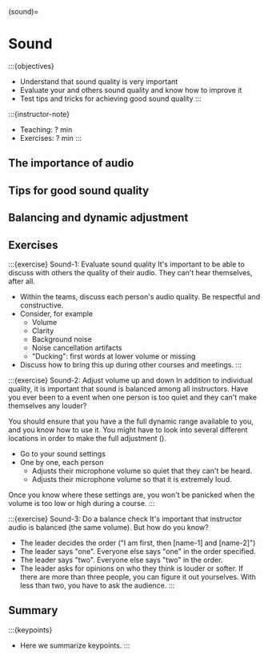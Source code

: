 (sound)=

# Sound

:::{objectives}
- Understand that sound quality is very important
- Evaluate your and others sound quality and know how to improve it
- Test tips and tricks for achieving good sound quality
:::

:::{instructor-note}
- Teaching: ? min
- Exercises: ? min
:::


## The importance of audio

## Tips for good sound quality

## Balancing and dynamic adjustment


## Exercises

:::{exercise} Sound-1: Evaluate sound quality
It's important to be able to discuss with others the quality of their
audio.  They can't hear themselves, after all.

- Within the teams, discuss each person's audio quality.  Be
  respectful and constructive.
- Consider, for example
  - Volume
  - Clarity
  - Background noise
  - Noise cancellation artifacts
  - "Ducking": first words at lower volume or missing
- Discuss how to bring this up during other courses and meetings.
:::


:::{exercise} Sound-2: Adjust volume up and down
In addition to individual quality, it is important that sound is
balanced among all instructors.  Have you ever been to a event when
one person is too quiet and they can't make themselves any louder?

You should ensure that you have a the full dynamic range available to
you, and you know how to use it.  You might have to look into several
different locations in order to make the full adjustment ().

- Go to your sound settings
- One by one, each person
  - Adjusts their microphone volume so quiet that they can't be heard.
  - Adjusts their microphone volume so that it is extremely loud.

Once you know where these settings are, you won't be panicked when the
volume is too low or high during a course.
:::


:::{exercise} Sound-3: Do a balance check
It's important that instructor audio is balanced (the same volume).
But how do you know?

- The leader decides the order ("I am first, then [name-1] and
  [name-2]")
- The leader says "one".  Everyone else says "one" in the order
  specified.
- The leader says "two".  Everyone else says "two" in the order.
- The leader asks for opinions on who they think is louder or softer.
  If there are more than three people, you can figure it out
  yourselves.  With less than two, you have to ask the audience.
:::


## Summary

:::{keypoints}
- Here we summarize keypoints.
:::
